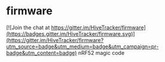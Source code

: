 # firmware

[![Join the chat at https://gitter.im/HiveTracker/firmware](https://badges.gitter.im/HiveTracker/firmware.svg)](https://gitter.im/HiveTracker/firmware?utm_source=badge&utm_medium=badge&utm_campaign=pr-badge&utm_content=badge)
nRF52 magic code
